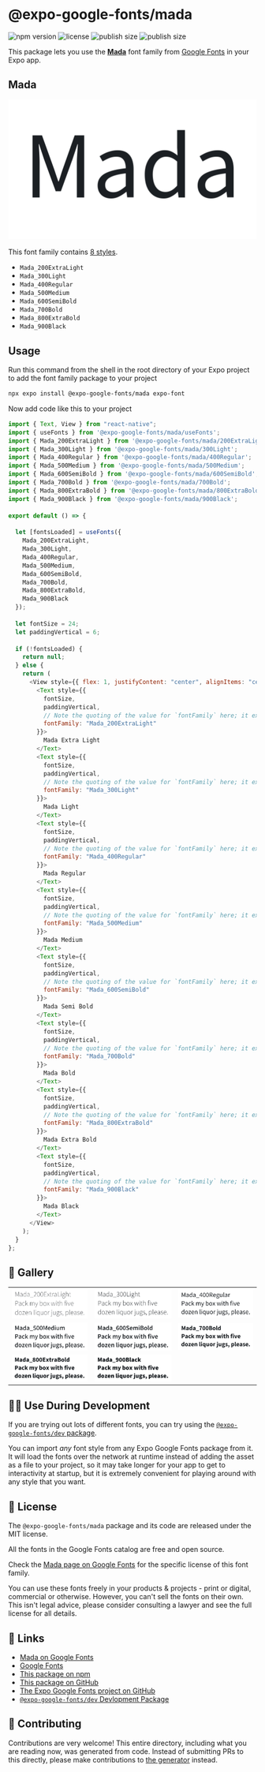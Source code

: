 # @expo-google-fonts/mada

![npm version](https://flat.badgen.net/npm/v/@expo-google-fonts/mada)
![license](https://flat.badgen.net/github/license/expo/google-fonts)
![publish size](https://flat.badgen.net/packagephobia/install/@expo-google-fonts/mada)
![publish size](https://flat.badgen.net/packagephobia/publish/@expo-google-fonts/mada)

This package lets you use the [**Mada**](https://fonts.google.com/specimen/Mada) font family from [Google Fonts](https://fonts.google.com/) in your Expo app.

## Mada

![Mada](./font-family.png)

This font family contains [8 styles](#-gallery).

- `Mada_200ExtraLight`
- `Mada_300Light`
- `Mada_400Regular`
- `Mada_500Medium`
- `Mada_600SemiBold`
- `Mada_700Bold`
- `Mada_800ExtraBold`
- `Mada_900Black`

## Usage

Run this command from the shell in the root directory of your Expo project to add the font family package to your project

```sh
npx expo install @expo-google-fonts/mada expo-font
```

Now add code like this to your project

```js
import { Text, View } from "react-native";
import { useFonts } from '@expo-google-fonts/mada/useFonts';
import { Mada_200ExtraLight } from '@expo-google-fonts/mada/200ExtraLight';
import { Mada_300Light } from '@expo-google-fonts/mada/300Light';
import { Mada_400Regular } from '@expo-google-fonts/mada/400Regular';
import { Mada_500Medium } from '@expo-google-fonts/mada/500Medium';
import { Mada_600SemiBold } from '@expo-google-fonts/mada/600SemiBold';
import { Mada_700Bold } from '@expo-google-fonts/mada/700Bold';
import { Mada_800ExtraBold } from '@expo-google-fonts/mada/800ExtraBold';
import { Mada_900Black } from '@expo-google-fonts/mada/900Black';

export default () => {

  let [fontsLoaded] = useFonts({
    Mada_200ExtraLight, 
    Mada_300Light, 
    Mada_400Regular, 
    Mada_500Medium, 
    Mada_600SemiBold, 
    Mada_700Bold, 
    Mada_800ExtraBold, 
    Mada_900Black
  });

  let fontSize = 24;
  let paddingVertical = 6;

  if (!fontsLoaded) {
    return null;
  } else {
    return (
      <View style={{ flex: 1, justifyContent: "center", alignItems: "center" }}>
        <Text style={{
          fontSize,
          paddingVertical,
          // Note the quoting of the value for `fontFamily` here; it expects a string!
          fontFamily: "Mada_200ExtraLight"
        }}>
          Mada Extra Light
        </Text>
        <Text style={{
          fontSize,
          paddingVertical,
          // Note the quoting of the value for `fontFamily` here; it expects a string!
          fontFamily: "Mada_300Light"
        }}>
          Mada Light
        </Text>
        <Text style={{
          fontSize,
          paddingVertical,
          // Note the quoting of the value for `fontFamily` here; it expects a string!
          fontFamily: "Mada_400Regular"
        }}>
          Mada Regular
        </Text>
        <Text style={{
          fontSize,
          paddingVertical,
          // Note the quoting of the value for `fontFamily` here; it expects a string!
          fontFamily: "Mada_500Medium"
        }}>
          Mada Medium
        </Text>
        <Text style={{
          fontSize,
          paddingVertical,
          // Note the quoting of the value for `fontFamily` here; it expects a string!
          fontFamily: "Mada_600SemiBold"
        }}>
          Mada Semi Bold
        </Text>
        <Text style={{
          fontSize,
          paddingVertical,
          // Note the quoting of the value for `fontFamily` here; it expects a string!
          fontFamily: "Mada_700Bold"
        }}>
          Mada Bold
        </Text>
        <Text style={{
          fontSize,
          paddingVertical,
          // Note the quoting of the value for `fontFamily` here; it expects a string!
          fontFamily: "Mada_800ExtraBold"
        }}>
          Mada Extra Bold
        </Text>
        <Text style={{
          fontSize,
          paddingVertical,
          // Note the quoting of the value for `fontFamily` here; it expects a string!
          fontFamily: "Mada_900Black"
        }}>
          Mada Black
        </Text>
      </View>
    );
  }
};
```

## 🔡 Gallery


||||
|-|-|-|
|![Mada_200ExtraLight](./200ExtraLight/Mada_200ExtraLight.ttf.png)|![Mada_300Light](./300Light/Mada_300Light.ttf.png)|![Mada_400Regular](./400Regular/Mada_400Regular.ttf.png)||
|![Mada_500Medium](./500Medium/Mada_500Medium.ttf.png)|![Mada_600SemiBold](./600SemiBold/Mada_600SemiBold.ttf.png)|![Mada_700Bold](./700Bold/Mada_700Bold.ttf.png)||
|![Mada_800ExtraBold](./800ExtraBold/Mada_800ExtraBold.ttf.png)|![Mada_900Black](./900Black/Mada_900Black.ttf.png)|||


## 👩‍💻 Use During Development

If you are trying out lots of different fonts, you can try using the [`@expo-google-fonts/dev` package](https://github.com/expo/google-fonts/tree/master/font-packages/dev#readme).

You can import _any_ font style from any Expo Google Fonts package from it. It will load the fonts over the network at runtime instead of adding the asset as a file to your project, so it may take longer for your app to get to interactivity at startup, but it is extremely convenient for playing around with any style that you want.


## 📖 License

The `@expo-google-fonts/mada` package and its code are released under the MIT license.

All the fonts in the Google Fonts catalog are free and open source.

Check the [Mada page on Google Fonts](https://fonts.google.com/specimen/Mada) for the specific license of this font family.

You can use these fonts freely in your products & projects - print or digital, commercial or otherwise. However, you can't sell the fonts on their own. This isn't legal advice, please consider consulting a lawyer and see the full license for all details.

## 🔗 Links

- [Mada on Google Fonts](https://fonts.google.com/specimen/Mada)
- [Google Fonts](https://fonts.google.com/)
- [This package on npm](https://www.npmjs.com/package/@expo-google-fonts/mada)
- [This package on GitHub](https://github.com/expo/google-fonts/tree/master/font-packages/mada)
- [The Expo Google Fonts project on GitHub](https://github.com/expo/google-fonts)
- [`@expo-google-fonts/dev` Devlopment Package](https://github.com/expo/google-fonts/tree/master/font-packages/dev)

## 🤝 Contributing

Contributions are very welcome! This entire directory, including what you are reading now, was generated from code. Instead of submitting PRs to this directly, please make contributions to [the generator](https://github.com/expo/google-fonts/tree/master/packages/generator) instead.
